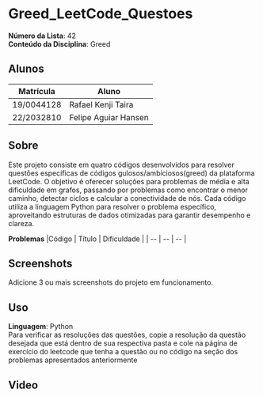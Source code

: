# Greed_LeetCode_Questoes

**Número da Lista**: 42<br>
**Conteúdo da Disciplina**: Greed<br>

## Alunos
|Matrícula | Aluno |
| -- | -- |
| 19/0044128  |  Rafael Kenji Taira |
| 22/2032810  |  Felipe Aguiar Hansen |

## Sobre 
Este projeto consiste em quatro códigos desenvolvidos para resolver questões específicas de códigos gulosos/ambiciosos(greed) da plataforma LeetCode. O objetivo é oferecer soluções para problemas de média e alta dificuldade em grafos, passando por problemas como encontrar o menor caminho, detectar ciclos e calcular a conectividade de nós. Cada código utiliza a linguagem Python para resolver o problema específico, aproveitando estruturas de dados otimizadas para garantir desempenho e clareza.

**Problemas**
|Código | Título | Dificuldade |
| -- | -- | -- |

## Screenshots
Adicione 3 ou mais screenshots do projeto em funcionamento.

## Uso 
**Linguagem**: Python<br>
Para verificar as resoluções das questões, copie a resolução da questão desejada que está dentro de sua respectiva pasta e cole na página de exercício do leetcode que tenha a questão ou no código na seção dos problemas apresentados anteriormente

## Video 





